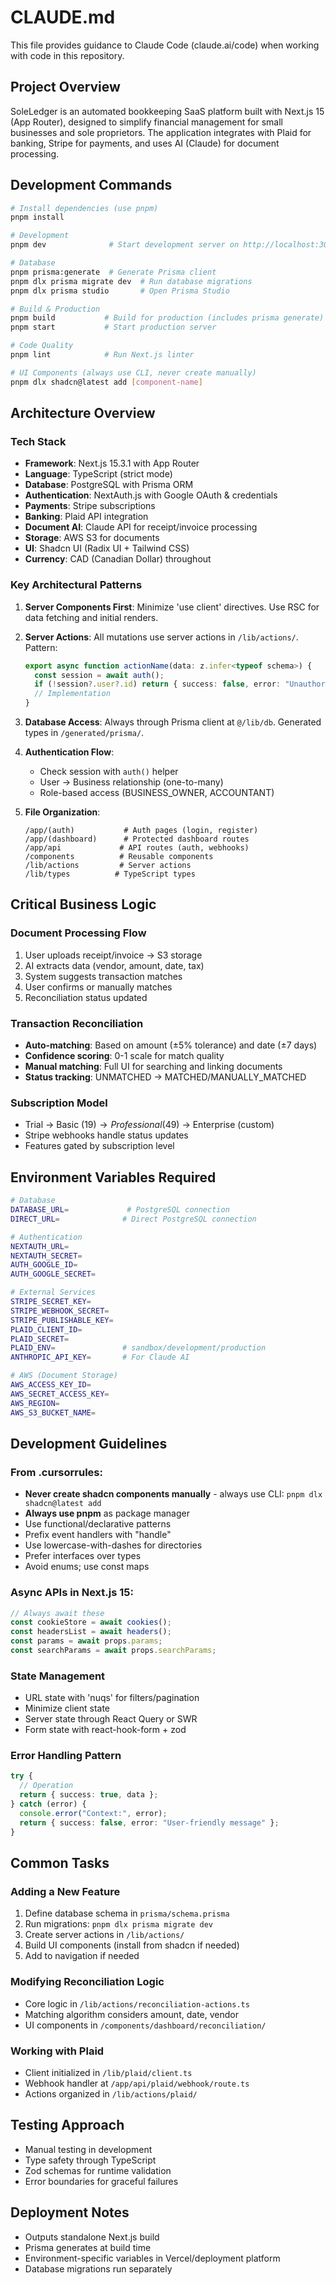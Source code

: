 # CLAUDE.md

This file provides guidance to Claude Code (claude.ai/code) when working with code in this repository.

## Project Overview

SoleLedger is an automated bookkeeping SaaS platform built with Next.js 15 (App Router), designed to simplify financial management for small businesses and sole proprietors. The application integrates with Plaid for banking, Stripe for payments, and uses AI (Claude) for document processing.

## Development Commands

```bash
# Install dependencies (use pnpm)
pnpm install

# Development
pnpm dev              # Start development server on http://localhost:3000

# Database
pnpm prisma:generate  # Generate Prisma client
pnpm dlx prisma migrate dev  # Run database migrations
pnpm dlx prisma studio       # Open Prisma Studio

# Build & Production
pnpm build           # Build for production (includes prisma generate)
pnpm start           # Start production server

# Code Quality
pnpm lint            # Run Next.js linter

# UI Components (always use CLI, never create manually)
pnpm dlx shadcn@latest add [component-name]
```

## Architecture Overview

### Tech Stack
- **Framework**: Next.js 15.3.1 with App Router
- **Language**: TypeScript (strict mode)
- **Database**: PostgreSQL with Prisma ORM
- **Authentication**: NextAuth.js with Google OAuth & credentials
- **Payments**: Stripe subscriptions
- **Banking**: Plaid API integration
- **Document AI**: Claude API for receipt/invoice processing
- **Storage**: AWS S3 for documents
- **UI**: Shadcn UI (Radix UI + Tailwind CSS)
- **Currency**: CAD (Canadian Dollar) throughout

### Key Architectural Patterns

1. **Server Components First**: Minimize 'use client' directives. Use RSC for data fetching and initial renders.

2. **Server Actions**: All mutations use server actions in `/lib/actions/`. Pattern:
   ```typescript
   export async function actionName(data: z.infer<typeof schema>) {
     const session = await auth();
     if (!session?.user?.id) return { success: false, error: "Unauthorized" };
     // Implementation
   }
   ```

3. **Database Access**: Always through Prisma client at `@/lib/db`. Generated types in `/generated/prisma/`.

4. **Authentication Flow**: 
   - Check session with `auth()` helper
   - User → Business relationship (one-to-many)
   - Role-based access (BUSINESS_OWNER, ACCOUNTANT)

5. **File Organization**:
   ```
   /app/(auth)           # Auth pages (login, register)
   /app/(dashboard)      # Protected dashboard routes
   /app/api             # API routes (auth, webhooks)
   /components          # Reusable components
   /lib/actions         # Server actions
   /lib/types          # TypeScript types
   ```

## Critical Business Logic

### Document Processing Flow
1. User uploads receipt/invoice → S3 storage
2. AI extracts data (vendor, amount, date, tax)
3. System suggests transaction matches
4. User confirms or manually matches
5. Reconciliation status updated

### Transaction Reconciliation
- **Auto-matching**: Based on amount (±5% tolerance) and date (±7 days)
- **Confidence scoring**: 0-1 scale for match quality
- **Manual matching**: Full UI for searching and linking documents
- **Status tracking**: UNMATCHED → MATCHED/MANUALLY_MATCHED

### Subscription Model
- Trial → Basic ($19) → Professional ($49) → Enterprise (custom)
- Stripe webhooks handle status updates
- Features gated by subscription level

## Environment Variables Required

```bash
# Database
DATABASE_URL=             # PostgreSQL connection
DIRECT_URL=              # Direct PostgreSQL connection

# Authentication
NEXTAUTH_URL=
NEXTAUTH_SECRET=
AUTH_GOOGLE_ID=
AUTH_GOOGLE_SECRET=

# External Services
STRIPE_SECRET_KEY=
STRIPE_WEBHOOK_SECRET=
STRIPE_PUBLISHABLE_KEY=
PLAID_CLIENT_ID=
PLAID_SECRET=
PLAID_ENV=               # sandbox/development/production
ANTHROPIC_API_KEY=       # For Claude AI

# AWS (Document Storage)
AWS_ACCESS_KEY_ID=
AWS_SECRET_ACCESS_KEY=
AWS_REGION=
AWS_S3_BUCKET_NAME=
```

## Development Guidelines

### From .cursorrules:
- **Never create shadcn components manually** - always use CLI: `pnpm dlx shadcn@latest add`
- **Always use pnpm** as package manager
- Use functional/declarative patterns
- Prefix event handlers with "handle"
- Use lowercase-with-dashes for directories
- Prefer interfaces over types
- Avoid enums; use const maps

### Async APIs in Next.js 15:
```typescript
// Always await these
const cookieStore = await cookies();
const headersList = await headers();
const params = await props.params;
const searchParams = await props.searchParams;
```

### State Management
- URL state with 'nuqs' for filters/pagination
- Minimize client state
- Server state through React Query or SWR
- Form state with react-hook-form + zod

### Error Handling Pattern
```typescript
try {
  // Operation
  return { success: true, data };
} catch (error) {
  console.error("Context:", error);
  return { success: false, error: "User-friendly message" };
}
```

## Common Tasks

### Adding a New Feature
1. Define database schema in `prisma/schema.prisma`
2. Run migrations: `pnpm dlx prisma migrate dev`
3. Create server actions in `/lib/actions/`
4. Build UI components (install from shadcn if needed)
5. Add to navigation if needed

### Modifying Reconciliation Logic
- Core logic in `/lib/actions/reconciliation-actions.ts`
- Matching algorithm considers amount, date, vendor
- UI components in `/components/dashboard/reconciliation/`

### Working with Plaid
- Client initialized in `/lib/plaid/client.ts`
- Webhook handler at `/app/api/plaid/webhook/route.ts`
- Actions organized in `/lib/actions/plaid/`

## Testing Approach
- Manual testing in development
- Type safety through TypeScript
- Zod schemas for runtime validation
- Error boundaries for graceful failures

## Deployment Notes
- Outputs standalone Next.js build
- Prisma generates at build time
- Environment-specific variables in Vercel/deployment platform
- Database migrations run separately